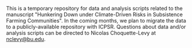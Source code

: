 This is a temporary repository for data and analysis scripts related to the manuscript "Hunkering Down under Climate-Driven Risks in Subsistence Farming Communities". In the coming months, we plan to migrate the data to a publicly-available repository with ICPSR. Questions about data and/or analysis scripts can be directed to Nicolas Choquette-Levy at nclevy@bu.edu.
